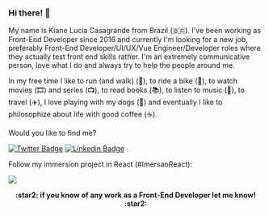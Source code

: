 ### Hi there! 👋

My name is Kiane Lucia Casagrande from Brazil (🇧🇷). I've been working as Front-End Developer since 2016 and currently I'm looking for a new job, preferably Front-End Developer/UI/UX/Vue Engineer/Developer roles where they actually test front end skills rather. I'm an extremely communicative person, love what I do and always try to help the people around me.

In my free time I like to run (and walk) (:running:), to ride a bike (:bicyclist:), to watch movies (🎞️) and series (📺), to read books (📚), to listen to music (🎵), to travel (:airplane:), I love playing with my dogs (:dog:) and eventually I like to philosophize about life with good coffee (:coffee:).

Would you like to find me?

[![Twitter Badge](https://img.shields.io/badge/-Twitter-1ca0f1?style=for-the-badge&labelColor=1ca0f1&logo=twitter&logoColor=white&link=https://twitter.com/kianelc)](https://twitter.com/kianelc)
[![Linkedin Badge](https://img.shields.io/badge/-LinkedIn-blue?style=for-the-badge&logo=Linkedin&logoColor=white&link=https://www.linkedin.com/in/kiane-l-casagrande-169876b6/)](https://www.linkedin.com/in/kiane-l-casagrande-169876b6/)


Follow my immersion project in React (#ImersaoReact): 

[![](https://img.shields.io/badge/KIANEFLIX-%23d27077?style=for-the-badge)](https://kianeflix.vercel.app/)

<p align="center" style="font-weight:bold">
:star2: <b>if you know of any work as a Front-End Developer let me know!</b> :star2:
</p>
